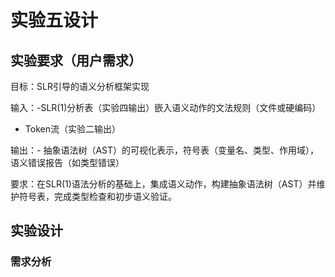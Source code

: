 # 实验五设计

## 实验要求（用户需求）

目标：SLR引导的语义分析框架实现

输入：-SLR(1)分析表（实验四输出）嵌入语义动作的文法规则（文件或硬编码）
- Token流（实验二输出）

输出：- 抽象语法树（AST）的可视化表示，符号表（变量名、类型、作用域），语义错误报告（如类型错误）

要求：在SLR(1)语法分析的基础上，集成语义动作，构建抽象语法树（AST）并维护符号表，完成类型检查和初步语义验证。

## 实验设计

### 需求分析

